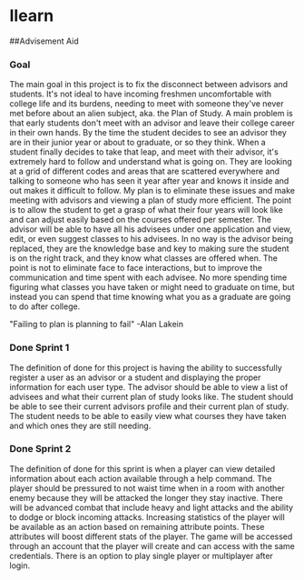# Ilearn
##Advisement Aid

### Goal
  The main goal in this project is to fix the disconnect between advisors and students. It's not ideal to have incoming freshmen uncomfortable with college life and its burdens, needing to meet with someone they've never met before about an alien subject, aka. the Plan of Study. A main problem is that early students don't meet with an advisor and leave their college career in their own hands. By the time the student decides to see an advisor they are in their junior year or about to graduate, or so they think. When a student finally decides to take that leap, and meet with their advisor, it's extremely hard to follow and understand what is going on. They are looking at a grid of different codes and areas that are scattered everywhere and talking to someone who has seen it year after year and knows it inside and out makes it difficult to follow. My plan is to eliminate these issues and make meeting with advisors and viewing a plan of study more efficient. The point is to allow the student to get a grasp of what their four years will look like and can adjust easily based on the courses offered per semester. The advisor will be able to have all his advisees under one application and view, edit, or even suggest classes to his advisees. In no way is the advisor being replaced, they are the knowledge base and key to making sure the student is on the right track, and they know what classes are offered when. The point is not to eliminate face to face interactions, but to improve the communication and time spent with each advisee. No more spending time figuring what classes you have taken or might need to graduate on time, but instead you can spend that time knowing what you as a graduate are going to do after college.
  
  "Failing to plan is planning to fail"
                          -Alan Lakein

### Done Sprint 1
 The definition of done for this project is having the ability to successfully register a user as an advisor or a student and displaying the proper information for each user type. The advisor should be able to view a list of advisees and what their current plan of study looks like. The student should be able to see their current advisors profile and their current plan of study. The student needs to be able to easily view what courses they have taken and which ones they are still needing.
  
### Done Sprint 2
  The definition of done for this sprint is when a player can view detailed information about each action available through a help command. The player should be pressured to not waist time when in a room with another enemy because they will be attacked the longer they stay inactive. There will be advanced combat that include heavy and light attacks and the ability to dodge or block incoming attacks. Increasing statistics of the player will be available as an action based on remaining attribute points. These attributes will boost different stats of the player. The game will be accessed through an account that the player will create and can access with the same credentials. There is an option to play single player or multiplayer after login. 
